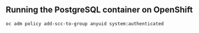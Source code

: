 ## Running the PostgreSQL container on OpenShift

    oc adm policy add-scc-to-group anyuid system:authenticated
